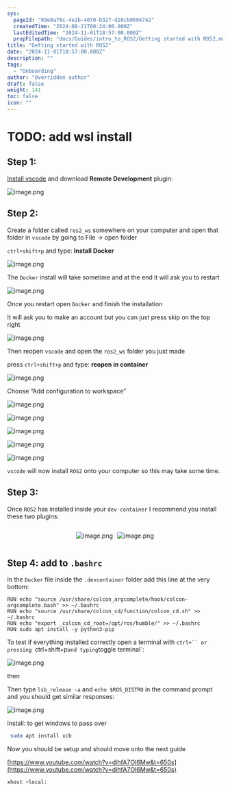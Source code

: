 ```yaml
---
sys:
  pageId: "89e0a78c-4e2b-4070-b327-d28cb0694742"
  createdTime: "2024-08-21T00:24:00.000Z"
  lastEditedTime: "2024-11-01T18:57:00.000Z"
  propFilepath: "docs/Guides/intro_to_ROS2/Getting started with ROS2.md"
title: "Getting started with ROS2"
date: "2024-11-01T18:57:00.000Z"
description: ""
tags:
  - "Onboarding"
author: "Overridden author"
draft: false
weight: 141
toc: false
icon: ""
---
```


# TODO: add wsl install

## Step 1:

[Install vscode](https://code.visualstudio.com/download) and download **Remote Development** plugin:

![image.png](https://prod-files-secure.s3.us-west-2.amazonaws.com/d518164a-d88e-44d1-a4ee-3adb3bd8bce0/efb52993-1881-4a40-b95e-6f020334f022/image.png?X-Amz-Algorithm=AWS4-HMAC-SHA256&X-Amz-Content-Sha256=UNSIGNED-PAYLOAD&X-Amz-Credential=ASIAZI2LB466XREDGMHV%2F20250422%2Fus-west-2%2Fs3%2Faws4_request&X-Amz-Date=20250422T220816Z&X-Amz-Expires=3600&X-Amz-Security-Token=IQoJb3JpZ2luX2VjEFYaCXVzLXdlc3QtMiJGMEQCICvHVk%2FDSzamUtgQx5iUryBdcWjO4ugKr9M9mUspExOZAiBICxyVlTtlsAdMI07bP50IucO7lp%2BomSGc2OuyREfeDiqIBAjf%2F%2F%2F%2F%2F%2F%2F%2F%2F%2F8BEAAaDDYzNzQyMzE4MzgwNSIMunmjs8kkeW9DGq5KKtwDIv%2BTMXDkG4N4dBA%2B93URHRu%2FCRXUU5m2s95o1hTgenOdnhD6IrlFi8WFlEP8ORPel02t1FCke4lc9bksCcUudpldJeKxXgHESRA1ocUvmnHfvckrTkx3wsSFlvwf1bkvVE4ItMY1EaCCkQtxwKRiR11z35qDSmpA6jNMXBZdt4pLWBAkjCzinw%2F30B1srV8FFsoNubACh%2Fj9mGh%2FULKCQS1mlkTpyi9vTa%2Fa9dpFz87QHh0kMS22jWoZFRDHbaBa8yeWqdHM1jCDA%2FUrmWqqR8HeLx%2B2FGu32pXj0QfrJf1kImueW4y0z5C95voB3L3nvmuCFoh9%2Bv1kj3YqK%2BHinmzi%2FHYBJqoXvFC76jebThpOkttXSfpasd6K3M3qnwKJD3HJVRYmYV%2FJU3njY%2B%2FUiDKZmsJAp9OCTBTz6yfVIMhnmQd0nx2PMm%2B2N8DNGKCDs3ex0sLxtxbGAw7xPsVeWo82Xm69MlpnzpNfdbVj2HziBxkOVBSXIr%2Fi9Dw%2BzkLfVqJJUIuIla38lNNcK480Y5Ca%2BeE8c5NMUhpyCqhcW5pOyzEwfezB73rLESrnbeameePXwmoRJaKI94F7xekt%2BvfPi%2FoCLhDgFBXzvtx7Crd3qmyh1R%2Fnww2xn04wkaSgwAY6pgE2LTCr9wSnlcF9DcNG4l4v2F9YevS1%2B0Hioa%2FwaINVF2VVpz8vJgWe%2BwAAlT99nqMoEbW1ssqWRcWWKc1sF%2FE7H%2FWvq%2BgmTGWl%2FgphyI7i1KxoCzZMbvQgNYP4Gn9GQQ76NEdu0hcdjxCJpYiQGiE5EJ3dOh19uF7PmmWDBRAbM6VfmIbJfgOL%2FRXpy%2FR8iBdQ6Q87G2kUfTPliMjxrKBrIKVb2iHm&X-Amz-Signature=ee681bc799ee3dcff722998ac989a2b4ec6d418aa2a3e649d5b73a0c6fbadcc4&X-Amz-SignedHeaders=host&x-id=GetObject)

## Step 2:

Create a folder called `ros2_ws` somewhere on your computer and open that folder in `vscode` by going to File → open folder 

`ctrl+shift+p` and type: **Install Docker**

![image.png](https://prod-files-secure.s3.us-west-2.amazonaws.com/d518164a-d88e-44d1-a4ee-3adb3bd8bce0/2269dc0e-1cd5-47ff-bceb-c04ad9b2eab0/image.png?X-Amz-Algorithm=AWS4-HMAC-SHA256&X-Amz-Content-Sha256=UNSIGNED-PAYLOAD&X-Amz-Credential=ASIAZI2LB466XREDGMHV%2F20250422%2Fus-west-2%2Fs3%2Faws4_request&X-Amz-Date=20250422T220816Z&X-Amz-Expires=3600&X-Amz-Security-Token=IQoJb3JpZ2luX2VjEFYaCXVzLXdlc3QtMiJGMEQCICvHVk%2FDSzamUtgQx5iUryBdcWjO4ugKr9M9mUspExOZAiBICxyVlTtlsAdMI07bP50IucO7lp%2BomSGc2OuyREfeDiqIBAjf%2F%2F%2F%2F%2F%2F%2F%2F%2F%2F8BEAAaDDYzNzQyMzE4MzgwNSIMunmjs8kkeW9DGq5KKtwDIv%2BTMXDkG4N4dBA%2B93URHRu%2FCRXUU5m2s95o1hTgenOdnhD6IrlFi8WFlEP8ORPel02t1FCke4lc9bksCcUudpldJeKxXgHESRA1ocUvmnHfvckrTkx3wsSFlvwf1bkvVE4ItMY1EaCCkQtxwKRiR11z35qDSmpA6jNMXBZdt4pLWBAkjCzinw%2F30B1srV8FFsoNubACh%2Fj9mGh%2FULKCQS1mlkTpyi9vTa%2Fa9dpFz87QHh0kMS22jWoZFRDHbaBa8yeWqdHM1jCDA%2FUrmWqqR8HeLx%2B2FGu32pXj0QfrJf1kImueW4y0z5C95voB3L3nvmuCFoh9%2Bv1kj3YqK%2BHinmzi%2FHYBJqoXvFC76jebThpOkttXSfpasd6K3M3qnwKJD3HJVRYmYV%2FJU3njY%2B%2FUiDKZmsJAp9OCTBTz6yfVIMhnmQd0nx2PMm%2B2N8DNGKCDs3ex0sLxtxbGAw7xPsVeWo82Xm69MlpnzpNfdbVj2HziBxkOVBSXIr%2Fi9Dw%2BzkLfVqJJUIuIla38lNNcK480Y5Ca%2BeE8c5NMUhpyCqhcW5pOyzEwfezB73rLESrnbeameePXwmoRJaKI94F7xekt%2BvfPi%2FoCLhDgFBXzvtx7Crd3qmyh1R%2Fnww2xn04wkaSgwAY6pgE2LTCr9wSnlcF9DcNG4l4v2F9YevS1%2B0Hioa%2FwaINVF2VVpz8vJgWe%2BwAAlT99nqMoEbW1ssqWRcWWKc1sF%2FE7H%2FWvq%2BgmTGWl%2FgphyI7i1KxoCzZMbvQgNYP4Gn9GQQ76NEdu0hcdjxCJpYiQGiE5EJ3dOh19uF7PmmWDBRAbM6VfmIbJfgOL%2FRXpy%2FR8iBdQ6Q87G2kUfTPliMjxrKBrIKVb2iHm&X-Amz-Signature=89dbfa56e424b14398c3015a70e3f80e20225c9037947e9ee83312988cc263fb&X-Amz-SignedHeaders=host&x-id=GetObject)

The `Docker` install will take sometime and at the end it will ask you to restart

![image.png](https://prod-files-secure.s3.us-west-2.amazonaws.com/d518164a-d88e-44d1-a4ee-3adb3bd8bce0/ed233f78-be33-4b1f-b89c-9c346c0e961e/image.png?X-Amz-Algorithm=AWS4-HMAC-SHA256&X-Amz-Content-Sha256=UNSIGNED-PAYLOAD&X-Amz-Credential=ASIAZI2LB466XREDGMHV%2F20250422%2Fus-west-2%2Fs3%2Faws4_request&X-Amz-Date=20250422T220816Z&X-Amz-Expires=3600&X-Amz-Security-Token=IQoJb3JpZ2luX2VjEFYaCXVzLXdlc3QtMiJGMEQCICvHVk%2FDSzamUtgQx5iUryBdcWjO4ugKr9M9mUspExOZAiBICxyVlTtlsAdMI07bP50IucO7lp%2BomSGc2OuyREfeDiqIBAjf%2F%2F%2F%2F%2F%2F%2F%2F%2F%2F8BEAAaDDYzNzQyMzE4MzgwNSIMunmjs8kkeW9DGq5KKtwDIv%2BTMXDkG4N4dBA%2B93URHRu%2FCRXUU5m2s95o1hTgenOdnhD6IrlFi8WFlEP8ORPel02t1FCke4lc9bksCcUudpldJeKxXgHESRA1ocUvmnHfvckrTkx3wsSFlvwf1bkvVE4ItMY1EaCCkQtxwKRiR11z35qDSmpA6jNMXBZdt4pLWBAkjCzinw%2F30B1srV8FFsoNubACh%2Fj9mGh%2FULKCQS1mlkTpyi9vTa%2Fa9dpFz87QHh0kMS22jWoZFRDHbaBa8yeWqdHM1jCDA%2FUrmWqqR8HeLx%2B2FGu32pXj0QfrJf1kImueW4y0z5C95voB3L3nvmuCFoh9%2Bv1kj3YqK%2BHinmzi%2FHYBJqoXvFC76jebThpOkttXSfpasd6K3M3qnwKJD3HJVRYmYV%2FJU3njY%2B%2FUiDKZmsJAp9OCTBTz6yfVIMhnmQd0nx2PMm%2B2N8DNGKCDs3ex0sLxtxbGAw7xPsVeWo82Xm69MlpnzpNfdbVj2HziBxkOVBSXIr%2Fi9Dw%2BzkLfVqJJUIuIla38lNNcK480Y5Ca%2BeE8c5NMUhpyCqhcW5pOyzEwfezB73rLESrnbeameePXwmoRJaKI94F7xekt%2BvfPi%2FoCLhDgFBXzvtx7Crd3qmyh1R%2Fnww2xn04wkaSgwAY6pgE2LTCr9wSnlcF9DcNG4l4v2F9YevS1%2B0Hioa%2FwaINVF2VVpz8vJgWe%2BwAAlT99nqMoEbW1ssqWRcWWKc1sF%2FE7H%2FWvq%2BgmTGWl%2FgphyI7i1KxoCzZMbvQgNYP4Gn9GQQ76NEdu0hcdjxCJpYiQGiE5EJ3dOh19uF7PmmWDBRAbM6VfmIbJfgOL%2FRXpy%2FR8iBdQ6Q87G2kUfTPliMjxrKBrIKVb2iHm&X-Amz-Signature=5dafba3d4221a8fb69009b8d9fc62a8a6ca68b24cd8060f3dd340e89fa2d9e09&X-Amz-SignedHeaders=host&x-id=GetObject)

Once you restart open `Docker` and finish the installation

It will ask you to make an account but you can just press skip on the top right

![image.png](https://prod-files-secure.s3.us-west-2.amazonaws.com/d518164a-d88e-44d1-a4ee-3adb3bd8bce0/21010ad9-1659-4fd9-9f59-9932a09b2a3d/image.png?X-Amz-Algorithm=AWS4-HMAC-SHA256&X-Amz-Content-Sha256=UNSIGNED-PAYLOAD&X-Amz-Credential=ASIAZI2LB466XREDGMHV%2F20250422%2Fus-west-2%2Fs3%2Faws4_request&X-Amz-Date=20250422T220816Z&X-Amz-Expires=3600&X-Amz-Security-Token=IQoJb3JpZ2luX2VjEFYaCXVzLXdlc3QtMiJGMEQCICvHVk%2FDSzamUtgQx5iUryBdcWjO4ugKr9M9mUspExOZAiBICxyVlTtlsAdMI07bP50IucO7lp%2BomSGc2OuyREfeDiqIBAjf%2F%2F%2F%2F%2F%2F%2F%2F%2F%2F8BEAAaDDYzNzQyMzE4MzgwNSIMunmjs8kkeW9DGq5KKtwDIv%2BTMXDkG4N4dBA%2B93URHRu%2FCRXUU5m2s95o1hTgenOdnhD6IrlFi8WFlEP8ORPel02t1FCke4lc9bksCcUudpldJeKxXgHESRA1ocUvmnHfvckrTkx3wsSFlvwf1bkvVE4ItMY1EaCCkQtxwKRiR11z35qDSmpA6jNMXBZdt4pLWBAkjCzinw%2F30B1srV8FFsoNubACh%2Fj9mGh%2FULKCQS1mlkTpyi9vTa%2Fa9dpFz87QHh0kMS22jWoZFRDHbaBa8yeWqdHM1jCDA%2FUrmWqqR8HeLx%2B2FGu32pXj0QfrJf1kImueW4y0z5C95voB3L3nvmuCFoh9%2Bv1kj3YqK%2BHinmzi%2FHYBJqoXvFC76jebThpOkttXSfpasd6K3M3qnwKJD3HJVRYmYV%2FJU3njY%2B%2FUiDKZmsJAp9OCTBTz6yfVIMhnmQd0nx2PMm%2B2N8DNGKCDs3ex0sLxtxbGAw7xPsVeWo82Xm69MlpnzpNfdbVj2HziBxkOVBSXIr%2Fi9Dw%2BzkLfVqJJUIuIla38lNNcK480Y5Ca%2BeE8c5NMUhpyCqhcW5pOyzEwfezB73rLESrnbeameePXwmoRJaKI94F7xekt%2BvfPi%2FoCLhDgFBXzvtx7Crd3qmyh1R%2Fnww2xn04wkaSgwAY6pgE2LTCr9wSnlcF9DcNG4l4v2F9YevS1%2B0Hioa%2FwaINVF2VVpz8vJgWe%2BwAAlT99nqMoEbW1ssqWRcWWKc1sF%2FE7H%2FWvq%2BgmTGWl%2FgphyI7i1KxoCzZMbvQgNYP4Gn9GQQ76NEdu0hcdjxCJpYiQGiE5EJ3dOh19uF7PmmWDBRAbM6VfmIbJfgOL%2FRXpy%2FR8iBdQ6Q87G2kUfTPliMjxrKBrIKVb2iHm&X-Amz-Signature=f91580719831fe8a63e728c559189dc8788291bc5ca2b9a555ed3d384dd7be01&X-Amz-SignedHeaders=host&x-id=GetObject)

Then reopen `vscode` and open the `ros2_ws` folder you just made

press `ctrl+shift+p` and type: **reopen in container**

![image.png](https://prod-files-secure.s3.us-west-2.amazonaws.com/d518164a-d88e-44d1-a4ee-3adb3bd8bce0/4e93b8c2-41ad-488c-8095-c74205196118/image.png?X-Amz-Algorithm=AWS4-HMAC-SHA256&X-Amz-Content-Sha256=UNSIGNED-PAYLOAD&X-Amz-Credential=ASIAZI2LB466XREDGMHV%2F20250422%2Fus-west-2%2Fs3%2Faws4_request&X-Amz-Date=20250422T220816Z&X-Amz-Expires=3600&X-Amz-Security-Token=IQoJb3JpZ2luX2VjEFYaCXVzLXdlc3QtMiJGMEQCICvHVk%2FDSzamUtgQx5iUryBdcWjO4ugKr9M9mUspExOZAiBICxyVlTtlsAdMI07bP50IucO7lp%2BomSGc2OuyREfeDiqIBAjf%2F%2F%2F%2F%2F%2F%2F%2F%2F%2F8BEAAaDDYzNzQyMzE4MzgwNSIMunmjs8kkeW9DGq5KKtwDIv%2BTMXDkG4N4dBA%2B93URHRu%2FCRXUU5m2s95o1hTgenOdnhD6IrlFi8WFlEP8ORPel02t1FCke4lc9bksCcUudpldJeKxXgHESRA1ocUvmnHfvckrTkx3wsSFlvwf1bkvVE4ItMY1EaCCkQtxwKRiR11z35qDSmpA6jNMXBZdt4pLWBAkjCzinw%2F30B1srV8FFsoNubACh%2Fj9mGh%2FULKCQS1mlkTpyi9vTa%2Fa9dpFz87QHh0kMS22jWoZFRDHbaBa8yeWqdHM1jCDA%2FUrmWqqR8HeLx%2B2FGu32pXj0QfrJf1kImueW4y0z5C95voB3L3nvmuCFoh9%2Bv1kj3YqK%2BHinmzi%2FHYBJqoXvFC76jebThpOkttXSfpasd6K3M3qnwKJD3HJVRYmYV%2FJU3njY%2B%2FUiDKZmsJAp9OCTBTz6yfVIMhnmQd0nx2PMm%2B2N8DNGKCDs3ex0sLxtxbGAw7xPsVeWo82Xm69MlpnzpNfdbVj2HziBxkOVBSXIr%2Fi9Dw%2BzkLfVqJJUIuIla38lNNcK480Y5Ca%2BeE8c5NMUhpyCqhcW5pOyzEwfezB73rLESrnbeameePXwmoRJaKI94F7xekt%2BvfPi%2FoCLhDgFBXzvtx7Crd3qmyh1R%2Fnww2xn04wkaSgwAY6pgE2LTCr9wSnlcF9DcNG4l4v2F9YevS1%2B0Hioa%2FwaINVF2VVpz8vJgWe%2BwAAlT99nqMoEbW1ssqWRcWWKc1sF%2FE7H%2FWvq%2BgmTGWl%2FgphyI7i1KxoCzZMbvQgNYP4Gn9GQQ76NEdu0hcdjxCJpYiQGiE5EJ3dOh19uF7PmmWDBRAbM6VfmIbJfgOL%2FRXpy%2FR8iBdQ6Q87G2kUfTPliMjxrKBrIKVb2iHm&X-Amz-Signature=5263d4d643d762ae7cafbd890958cc1142b83aa200ac23c5c2c34a034757d6cc&X-Amz-SignedHeaders=host&x-id=GetObject)

Choose “Add configuration to workspace”

![image.png](https://prod-files-secure.s3.us-west-2.amazonaws.com/d518164a-d88e-44d1-a4ee-3adb3bd8bce0/9560b282-5060-4989-ba37-97e7b2c22476/image.png?X-Amz-Algorithm=AWS4-HMAC-SHA256&X-Amz-Content-Sha256=UNSIGNED-PAYLOAD&X-Amz-Credential=ASIAZI2LB466XREDGMHV%2F20250422%2Fus-west-2%2Fs3%2Faws4_request&X-Amz-Date=20250422T220816Z&X-Amz-Expires=3600&X-Amz-Security-Token=IQoJb3JpZ2luX2VjEFYaCXVzLXdlc3QtMiJGMEQCICvHVk%2FDSzamUtgQx5iUryBdcWjO4ugKr9M9mUspExOZAiBICxyVlTtlsAdMI07bP50IucO7lp%2BomSGc2OuyREfeDiqIBAjf%2F%2F%2F%2F%2F%2F%2F%2F%2F%2F8BEAAaDDYzNzQyMzE4MzgwNSIMunmjs8kkeW9DGq5KKtwDIv%2BTMXDkG4N4dBA%2B93URHRu%2FCRXUU5m2s95o1hTgenOdnhD6IrlFi8WFlEP8ORPel02t1FCke4lc9bksCcUudpldJeKxXgHESRA1ocUvmnHfvckrTkx3wsSFlvwf1bkvVE4ItMY1EaCCkQtxwKRiR11z35qDSmpA6jNMXBZdt4pLWBAkjCzinw%2F30B1srV8FFsoNubACh%2Fj9mGh%2FULKCQS1mlkTpyi9vTa%2Fa9dpFz87QHh0kMS22jWoZFRDHbaBa8yeWqdHM1jCDA%2FUrmWqqR8HeLx%2B2FGu32pXj0QfrJf1kImueW4y0z5C95voB3L3nvmuCFoh9%2Bv1kj3YqK%2BHinmzi%2FHYBJqoXvFC76jebThpOkttXSfpasd6K3M3qnwKJD3HJVRYmYV%2FJU3njY%2B%2FUiDKZmsJAp9OCTBTz6yfVIMhnmQd0nx2PMm%2B2N8DNGKCDs3ex0sLxtxbGAw7xPsVeWo82Xm69MlpnzpNfdbVj2HziBxkOVBSXIr%2Fi9Dw%2BzkLfVqJJUIuIla38lNNcK480Y5Ca%2BeE8c5NMUhpyCqhcW5pOyzEwfezB73rLESrnbeameePXwmoRJaKI94F7xekt%2BvfPi%2FoCLhDgFBXzvtx7Crd3qmyh1R%2Fnww2xn04wkaSgwAY6pgE2LTCr9wSnlcF9DcNG4l4v2F9YevS1%2B0Hioa%2FwaINVF2VVpz8vJgWe%2BwAAlT99nqMoEbW1ssqWRcWWKc1sF%2FE7H%2FWvq%2BgmTGWl%2FgphyI7i1KxoCzZMbvQgNYP4Gn9GQQ76NEdu0hcdjxCJpYiQGiE5EJ3dOh19uF7PmmWDBRAbM6VfmIbJfgOL%2FRXpy%2FR8iBdQ6Q87G2kUfTPliMjxrKBrIKVb2iHm&X-Amz-Signature=1171d2031159beecc90ef05aa16ed1648a12a2131a49ae278ac8bf0166c0b153&X-Amz-SignedHeaders=host&x-id=GetObject)

![image.png](https://prod-files-secure.s3.us-west-2.amazonaws.com/d518164a-d88e-44d1-a4ee-3adb3bd8bce0/2ee63f81-886b-48e8-a553-dc6e5eac99e4/image.png?X-Amz-Algorithm=AWS4-HMAC-SHA256&X-Amz-Content-Sha256=UNSIGNED-PAYLOAD&X-Amz-Credential=ASIAZI2LB466XREDGMHV%2F20250422%2Fus-west-2%2Fs3%2Faws4_request&X-Amz-Date=20250422T220816Z&X-Amz-Expires=3600&X-Amz-Security-Token=IQoJb3JpZ2luX2VjEFYaCXVzLXdlc3QtMiJGMEQCICvHVk%2FDSzamUtgQx5iUryBdcWjO4ugKr9M9mUspExOZAiBICxyVlTtlsAdMI07bP50IucO7lp%2BomSGc2OuyREfeDiqIBAjf%2F%2F%2F%2F%2F%2F%2F%2F%2F%2F8BEAAaDDYzNzQyMzE4MzgwNSIMunmjs8kkeW9DGq5KKtwDIv%2BTMXDkG4N4dBA%2B93URHRu%2FCRXUU5m2s95o1hTgenOdnhD6IrlFi8WFlEP8ORPel02t1FCke4lc9bksCcUudpldJeKxXgHESRA1ocUvmnHfvckrTkx3wsSFlvwf1bkvVE4ItMY1EaCCkQtxwKRiR11z35qDSmpA6jNMXBZdt4pLWBAkjCzinw%2F30B1srV8FFsoNubACh%2Fj9mGh%2FULKCQS1mlkTpyi9vTa%2Fa9dpFz87QHh0kMS22jWoZFRDHbaBa8yeWqdHM1jCDA%2FUrmWqqR8HeLx%2B2FGu32pXj0QfrJf1kImueW4y0z5C95voB3L3nvmuCFoh9%2Bv1kj3YqK%2BHinmzi%2FHYBJqoXvFC76jebThpOkttXSfpasd6K3M3qnwKJD3HJVRYmYV%2FJU3njY%2B%2FUiDKZmsJAp9OCTBTz6yfVIMhnmQd0nx2PMm%2B2N8DNGKCDs3ex0sLxtxbGAw7xPsVeWo82Xm69MlpnzpNfdbVj2HziBxkOVBSXIr%2Fi9Dw%2BzkLfVqJJUIuIla38lNNcK480Y5Ca%2BeE8c5NMUhpyCqhcW5pOyzEwfezB73rLESrnbeameePXwmoRJaKI94F7xekt%2BvfPi%2FoCLhDgFBXzvtx7Crd3qmyh1R%2Fnww2xn04wkaSgwAY6pgE2LTCr9wSnlcF9DcNG4l4v2F9YevS1%2B0Hioa%2FwaINVF2VVpz8vJgWe%2BwAAlT99nqMoEbW1ssqWRcWWKc1sF%2FE7H%2FWvq%2BgmTGWl%2FgphyI7i1KxoCzZMbvQgNYP4Gn9GQQ76NEdu0hcdjxCJpYiQGiE5EJ3dOh19uF7PmmWDBRAbM6VfmIbJfgOL%2FRXpy%2FR8iBdQ6Q87G2kUfTPliMjxrKBrIKVb2iHm&X-Amz-Signature=88fcf57ab4320096cfee73619532a06a2117d15479a9ca16fede999c551db6de&X-Amz-SignedHeaders=host&x-id=GetObject)

![image.png](https://prod-files-secure.s3.us-west-2.amazonaws.com/d518164a-d88e-44d1-a4ee-3adb3bd8bce0/ae1580b2-b048-407e-aed9-b584224a7a04/image.png?X-Amz-Algorithm=AWS4-HMAC-SHA256&X-Amz-Content-Sha256=UNSIGNED-PAYLOAD&X-Amz-Credential=ASIAZI2LB466XREDGMHV%2F20250422%2Fus-west-2%2Fs3%2Faws4_request&X-Amz-Date=20250422T220816Z&X-Amz-Expires=3600&X-Amz-Security-Token=IQoJb3JpZ2luX2VjEFYaCXVzLXdlc3QtMiJGMEQCICvHVk%2FDSzamUtgQx5iUryBdcWjO4ugKr9M9mUspExOZAiBICxyVlTtlsAdMI07bP50IucO7lp%2BomSGc2OuyREfeDiqIBAjf%2F%2F%2F%2F%2F%2F%2F%2F%2F%2F8BEAAaDDYzNzQyMzE4MzgwNSIMunmjs8kkeW9DGq5KKtwDIv%2BTMXDkG4N4dBA%2B93URHRu%2FCRXUU5m2s95o1hTgenOdnhD6IrlFi8WFlEP8ORPel02t1FCke4lc9bksCcUudpldJeKxXgHESRA1ocUvmnHfvckrTkx3wsSFlvwf1bkvVE4ItMY1EaCCkQtxwKRiR11z35qDSmpA6jNMXBZdt4pLWBAkjCzinw%2F30B1srV8FFsoNubACh%2Fj9mGh%2FULKCQS1mlkTpyi9vTa%2Fa9dpFz87QHh0kMS22jWoZFRDHbaBa8yeWqdHM1jCDA%2FUrmWqqR8HeLx%2B2FGu32pXj0QfrJf1kImueW4y0z5C95voB3L3nvmuCFoh9%2Bv1kj3YqK%2BHinmzi%2FHYBJqoXvFC76jebThpOkttXSfpasd6K3M3qnwKJD3HJVRYmYV%2FJU3njY%2B%2FUiDKZmsJAp9OCTBTz6yfVIMhnmQd0nx2PMm%2B2N8DNGKCDs3ex0sLxtxbGAw7xPsVeWo82Xm69MlpnzpNfdbVj2HziBxkOVBSXIr%2Fi9Dw%2BzkLfVqJJUIuIla38lNNcK480Y5Ca%2BeE8c5NMUhpyCqhcW5pOyzEwfezB73rLESrnbeameePXwmoRJaKI94F7xekt%2BvfPi%2FoCLhDgFBXzvtx7Crd3qmyh1R%2Fnww2xn04wkaSgwAY6pgE2LTCr9wSnlcF9DcNG4l4v2F9YevS1%2B0Hioa%2FwaINVF2VVpz8vJgWe%2BwAAlT99nqMoEbW1ssqWRcWWKc1sF%2FE7H%2FWvq%2BgmTGWl%2FgphyI7i1KxoCzZMbvQgNYP4Gn9GQQ76NEdu0hcdjxCJpYiQGiE5EJ3dOh19uF7PmmWDBRAbM6VfmIbJfgOL%2FRXpy%2FR8iBdQ6Q87G2kUfTPliMjxrKBrIKVb2iHm&X-Amz-Signature=36721f65f625c50809267d76c9ef9153348bac48260501df33ff8b6c9a53d8b6&X-Amz-SignedHeaders=host&x-id=GetObject)

![image.png](https://prod-files-secure.s3.us-west-2.amazonaws.com/d518164a-d88e-44d1-a4ee-3adb3bd8bce0/53255b28-f75e-430f-b9e3-c0ac8577e42b/image.png?X-Amz-Algorithm=AWS4-HMAC-SHA256&X-Amz-Content-Sha256=UNSIGNED-PAYLOAD&X-Amz-Credential=ASIAZI2LB466XREDGMHV%2F20250422%2Fus-west-2%2Fs3%2Faws4_request&X-Amz-Date=20250422T220816Z&X-Amz-Expires=3600&X-Amz-Security-Token=IQoJb3JpZ2luX2VjEFYaCXVzLXdlc3QtMiJGMEQCICvHVk%2FDSzamUtgQx5iUryBdcWjO4ugKr9M9mUspExOZAiBICxyVlTtlsAdMI07bP50IucO7lp%2BomSGc2OuyREfeDiqIBAjf%2F%2F%2F%2F%2F%2F%2F%2F%2F%2F8BEAAaDDYzNzQyMzE4MzgwNSIMunmjs8kkeW9DGq5KKtwDIv%2BTMXDkG4N4dBA%2B93URHRu%2FCRXUU5m2s95o1hTgenOdnhD6IrlFi8WFlEP8ORPel02t1FCke4lc9bksCcUudpldJeKxXgHESRA1ocUvmnHfvckrTkx3wsSFlvwf1bkvVE4ItMY1EaCCkQtxwKRiR11z35qDSmpA6jNMXBZdt4pLWBAkjCzinw%2F30B1srV8FFsoNubACh%2Fj9mGh%2FULKCQS1mlkTpyi9vTa%2Fa9dpFz87QHh0kMS22jWoZFRDHbaBa8yeWqdHM1jCDA%2FUrmWqqR8HeLx%2B2FGu32pXj0QfrJf1kImueW4y0z5C95voB3L3nvmuCFoh9%2Bv1kj3YqK%2BHinmzi%2FHYBJqoXvFC76jebThpOkttXSfpasd6K3M3qnwKJD3HJVRYmYV%2FJU3njY%2B%2FUiDKZmsJAp9OCTBTz6yfVIMhnmQd0nx2PMm%2B2N8DNGKCDs3ex0sLxtxbGAw7xPsVeWo82Xm69MlpnzpNfdbVj2HziBxkOVBSXIr%2Fi9Dw%2BzkLfVqJJUIuIla38lNNcK480Y5Ca%2BeE8c5NMUhpyCqhcW5pOyzEwfezB73rLESrnbeameePXwmoRJaKI94F7xekt%2BvfPi%2FoCLhDgFBXzvtx7Crd3qmyh1R%2Fnww2xn04wkaSgwAY6pgE2LTCr9wSnlcF9DcNG4l4v2F9YevS1%2B0Hioa%2FwaINVF2VVpz8vJgWe%2BwAAlT99nqMoEbW1ssqWRcWWKc1sF%2FE7H%2FWvq%2BgmTGWl%2FgphyI7i1KxoCzZMbvQgNYP4Gn9GQQ76NEdu0hcdjxCJpYiQGiE5EJ3dOh19uF7PmmWDBRAbM6VfmIbJfgOL%2FRXpy%2FR8iBdQ6Q87G2kUfTPliMjxrKBrIKVb2iHm&X-Amz-Signature=7bf7e32030f354b73f529025b3b0f18ab7287436a5c7caf2b45b1062b8c418aa&X-Amz-SignedHeaders=host&x-id=GetObject)

![image.png](https://prod-files-secure.s3.us-west-2.amazonaws.com/d518164a-d88e-44d1-a4ee-3adb3bd8bce0/7c562767-5af9-4ffb-97d1-327bcdf4ee00/image.png?X-Amz-Algorithm=AWS4-HMAC-SHA256&X-Amz-Content-Sha256=UNSIGNED-PAYLOAD&X-Amz-Credential=ASIAZI2LB466XREDGMHV%2F20250422%2Fus-west-2%2Fs3%2Faws4_request&X-Amz-Date=20250422T220816Z&X-Amz-Expires=3600&X-Amz-Security-Token=IQoJb3JpZ2luX2VjEFYaCXVzLXdlc3QtMiJGMEQCICvHVk%2FDSzamUtgQx5iUryBdcWjO4ugKr9M9mUspExOZAiBICxyVlTtlsAdMI07bP50IucO7lp%2BomSGc2OuyREfeDiqIBAjf%2F%2F%2F%2F%2F%2F%2F%2F%2F%2F8BEAAaDDYzNzQyMzE4MzgwNSIMunmjs8kkeW9DGq5KKtwDIv%2BTMXDkG4N4dBA%2B93URHRu%2FCRXUU5m2s95o1hTgenOdnhD6IrlFi8WFlEP8ORPel02t1FCke4lc9bksCcUudpldJeKxXgHESRA1ocUvmnHfvckrTkx3wsSFlvwf1bkvVE4ItMY1EaCCkQtxwKRiR11z35qDSmpA6jNMXBZdt4pLWBAkjCzinw%2F30B1srV8FFsoNubACh%2Fj9mGh%2FULKCQS1mlkTpyi9vTa%2Fa9dpFz87QHh0kMS22jWoZFRDHbaBa8yeWqdHM1jCDA%2FUrmWqqR8HeLx%2B2FGu32pXj0QfrJf1kImueW4y0z5C95voB3L3nvmuCFoh9%2Bv1kj3YqK%2BHinmzi%2FHYBJqoXvFC76jebThpOkttXSfpasd6K3M3qnwKJD3HJVRYmYV%2FJU3njY%2B%2FUiDKZmsJAp9OCTBTz6yfVIMhnmQd0nx2PMm%2B2N8DNGKCDs3ex0sLxtxbGAw7xPsVeWo82Xm69MlpnzpNfdbVj2HziBxkOVBSXIr%2Fi9Dw%2BzkLfVqJJUIuIla38lNNcK480Y5Ca%2BeE8c5NMUhpyCqhcW5pOyzEwfezB73rLESrnbeameePXwmoRJaKI94F7xekt%2BvfPi%2FoCLhDgFBXzvtx7Crd3qmyh1R%2Fnww2xn04wkaSgwAY6pgE2LTCr9wSnlcF9DcNG4l4v2F9YevS1%2B0Hioa%2FwaINVF2VVpz8vJgWe%2BwAAlT99nqMoEbW1ssqWRcWWKc1sF%2FE7H%2FWvq%2BgmTGWl%2FgphyI7i1KxoCzZMbvQgNYP4Gn9GQQ76NEdu0hcdjxCJpYiQGiE5EJ3dOh19uF7PmmWDBRAbM6VfmIbJfgOL%2FRXpy%2FR8iBdQ6Q87G2kUfTPliMjxrKBrIKVb2iHm&X-Amz-Signature=1ac3d9ecdadc37b2ed8f47d13adb1de8212271c201698f0a06688d1fb4d022d2&X-Amz-SignedHeaders=host&x-id=GetObject)

`vscode` will now install `ROS2` onto your computer so this may take some time.

## Step 3:

Once `ROS2` has installed inside your `dev-container` I recommend you install these two plugins:

<div style="display: flex;flex-direction: row; column-gap:10px; max-width: 630px;justify-content: center;">
<div>

![image.png](https://prod-files-secure.s3.us-west-2.amazonaws.com/d518164a-d88e-44d1-a4ee-3adb3bd8bce0/3fc3d550-5a54-4ba1-ba6b-faa01cdb7369/image.png?X-Amz-Algorithm=AWS4-HMAC-SHA256&X-Amz-Content-Sha256=UNSIGNED-PAYLOAD&X-Amz-Credential=ASIAZI2LB466UMDRC2OJ%2F20250422%2Fus-west-2%2Fs3%2Faws4_request&X-Amz-Date=20250422T220818Z&X-Amz-Expires=3600&X-Amz-Security-Token=IQoJb3JpZ2luX2VjEFYaCXVzLXdlc3QtMiJGMEQCICQQQDFQ0%2FVfMEpjsz2t%2FDmkVMS2I1kXqIM0xa4CRDc8AiAfwd4ilEUbsVokGs1zFC9b5uSAHIdE%2FpYiudd6AirXSiqIBAjf%2F%2F%2F%2F%2F%2F%2F%2F%2F%2F8BEAAaDDYzNzQyMzE4MzgwNSIMkB0xIOGBKo1RswC4KtwDEIjxslXbuGFwhC7Z2qjIo7Gv6kTjxY3lwIqE6Q%2By8WpGAGs6dxUOggiTDUrwoBnIVufiRwKe%2B3546kFd841mhgsUv3bd7XBPD8wuMVK3oinDbHePTz3od4Ho1Ps%2Bvy61VEwKAOAp%2FOnfkw4MJ3VdUCgMn3NP25BAg3em9ce%2Fx2T8OMFStoKCmCk2v30Ad%2FItQGsOOajstfIHMgAstpi9flSxDq7wV8Qf10jHsFcN2IXxUdgWXB4OrUfk1xYZZIRDJxrWYyRtSGwGFVwWJaXFhaHHBot8UF0rbJrol7pfBT5TM0fUZZzH0fAjSiyivoeYCYT%2Bjxobi4SMY4q2fAD7LS7Ct%2FiLBeXbTvQvZoOXPQFXyLqRuyzho6PNbtGNPyF55YXPJIavBmxxydRMgZ9VMXdZx5K0eYtj%2BFk3rLEjtNzPXxU82Ng7X%2Br4LiO78wkRWxF4wa%2FHtgJ%2BxekzvPsJI037OFeXNFFlUGnN2n7vhpPmo14yv56Z9eY1JmIlg4ctrgfvst49fzkKFCNuL5ySaA5yosTG4anOWSFPWUgIdKh2ePQE9DM7mNO0qOjEsu6KaXbFLo2jnFLAHcO%2BeOh0nHKQFx65qCRkFwTjtByPpuG3PwwjYlWWdxJlh6ow86OgwAY6pgHs8Mi554CDQeT97rnUl%2Ft2yMNLDWoUCzbR0J7iQW5Y%2FYL1GsiaYSYHMzjpP1APp1izhn%2BejPKF4Sxc9Jplq7gtk8A4grhNNDx5KtjpNT21O50kiBxHSNyj8xz0t4dOAYTau3Om8PYMbLBJmmiHg5ztLEKPFI%2FH5AHYl7lGk%2BAqT%2BAe2yQhd017WvPYSNrxBNTckxsEwe%2B9H7hP6t5vgoyFXW9oVxgs&X-Amz-Signature=e01c595c7a5025169acc3465abb0edda3bed821e352b9af5367b90400aa8cdbd&X-Amz-SignedHeaders=host&x-id=GetObject)

</div>
<div>

![image.png](https://prod-files-secure.s3.us-west-2.amazonaws.com/d518164a-d88e-44d1-a4ee-3adb3bd8bce0/d994cc66-13c2-4093-a5a3-f84cf4601a82/image.png?X-Amz-Algorithm=AWS4-HMAC-SHA256&X-Amz-Content-Sha256=UNSIGNED-PAYLOAD&X-Amz-Credential=ASIAZI2LB466YZV7MWUG%2F20250422%2Fus-west-2%2Fs3%2Faws4_request&X-Amz-Date=20250422T220819Z&X-Amz-Expires=3600&X-Amz-Security-Token=IQoJb3JpZ2luX2VjEFYaCXVzLXdlc3QtMiJHMEUCIEWgkjFPCQn2ggxy3V7UIt8J3i43UA3Ppoz0PFqpGyJ9AiEA7xxeamerR6b5tW%2B4O0pDcJc64PIcKjRQvMAdDlpoR00qiAQI3%2F%2F%2F%2F%2F%2F%2F%2F%2F%2F%2FARAAGgw2Mzc0MjMxODM4MDUiDA22aT14Cgu5xZ0w9ircA0hy36Vj3QrcDsurJLdTb32b0zlbjnPhYFSyP1360RWE6wPZAc0Oj%2FEVi9xN2PA2%2F%2B2I%2B4tgAwZV7L51AVN2hc93vr7CaA2QQYIlmJ37zpIWkDo8XBdImGjsgUpPZSBMKMHkrEhyL5El86jMGsIe5sDqGCe%2BGcN%2B3lu3Gnjd1CrwHLKjo2al43wT3jd6izx%2F0YN5eo6kXhkd3PeKTkzBlQM8p%2B9%2BQKaN8Q%2BJrXV1gz3%2B5cxLhuC8%2FG6GSBGOmD%2BmwusyxALenGgfvOCyoJ1C5E%2FmSfvaZky443IRm2zMcZJm%2BzqfQ5oaePfMUqGneiTNw46ezGjBV5VZaAmjKi%2BN6Zkt61UkPt97JEdRyi64Oxqv3w4B276CLiSHflg72DJ45ugCOAbN0W%2FZs4zaov9sy%2BOluoFuOIY7aRGOKxY%2Feaj0nDMhKQqubuIJ2S2PM5ztBsEqI1NOOIKv8H0Tx3phpxcurfhRLtA0wI6AZkhhr%2BLhZJggpEhuMHMH9%2BK65Gfi5wrQrIOUKLQIff8AAxRPohAU1%2FisL0ma2P4HxWyOnEGxUzDChVAkdaBuUFe%2BgfogdDJiQFWp1gaSNg404zPXXCCVRN%2FKJ%2FttxwChZng3n6zO7aGv20i7lW8CRV8TMIikoMAGOqUBzU%2B4C7388l0ng0Z%2F3QRRJ6zVPshDuT7b%2FrgKP9pIs7eWVk45L94VTaficBtqAzIHCe%2F38B8LRPc8dC6sWYSopV1JtyCv%2FG5aOmtXfWt20Hly2vhoyHQaahMPW0wE32q8WI5woddJns4TiVW%2Biw6Pv1%2FGxWu%2BI%2BGIZWMWqEls%2FyiULm%2F%2BSFa7XSEZ9bSJbnJootTw%2BVIIkzherdSb73QbCPAUA5ki&X-Amz-Signature=1d47f83d2c1c239b39376114b8d4f12027bb7754ad7c5bdeb9aa0be67a8fdea3&X-Amz-SignedHeaders=host&x-id=GetObject)

</div>
</div>

## Step 4: add to `.bashrc`

In the `Docker` file inside the `.devcontainer` folder add this line at the very bottom: 

```docker
RUN echo "source /usr/share/colcon_argcomplete/hook/colcon-argcomplete.bash" >> ~/.bashrc
RUN echo "source /usr/share/colcon_cd/function/colcon_cd.sh" >> ~/.bashrc
RUN echo "export _colcon_cd_root=/opt/ros/humble/" >> ~/.bashrc
RUN sudo apt install -y python3-pip 
```

To test if everything installed correctly open a terminal with `ctrl+`` or pressing `ctrl+shift+p` and typing `toggle terminal`:

![image.png](https://prod-files-secure.s3.us-west-2.amazonaws.com/d518164a-d88e-44d1-a4ee-3adb3bd8bce0/6a4943d8-b04e-4c02-9a58-775f3384d1a5/image.png?X-Amz-Algorithm=AWS4-HMAC-SHA256&X-Amz-Content-Sha256=UNSIGNED-PAYLOAD&X-Amz-Credential=ASIAZI2LB466XREDGMHV%2F20250422%2Fus-west-2%2Fs3%2Faws4_request&X-Amz-Date=20250422T220816Z&X-Amz-Expires=3600&X-Amz-Security-Token=IQoJb3JpZ2luX2VjEFYaCXVzLXdlc3QtMiJGMEQCICvHVk%2FDSzamUtgQx5iUryBdcWjO4ugKr9M9mUspExOZAiBICxyVlTtlsAdMI07bP50IucO7lp%2BomSGc2OuyREfeDiqIBAjf%2F%2F%2F%2F%2F%2F%2F%2F%2F%2F8BEAAaDDYzNzQyMzE4MzgwNSIMunmjs8kkeW9DGq5KKtwDIv%2BTMXDkG4N4dBA%2B93URHRu%2FCRXUU5m2s95o1hTgenOdnhD6IrlFi8WFlEP8ORPel02t1FCke4lc9bksCcUudpldJeKxXgHESRA1ocUvmnHfvckrTkx3wsSFlvwf1bkvVE4ItMY1EaCCkQtxwKRiR11z35qDSmpA6jNMXBZdt4pLWBAkjCzinw%2F30B1srV8FFsoNubACh%2Fj9mGh%2FULKCQS1mlkTpyi9vTa%2Fa9dpFz87QHh0kMS22jWoZFRDHbaBa8yeWqdHM1jCDA%2FUrmWqqR8HeLx%2B2FGu32pXj0QfrJf1kImueW4y0z5C95voB3L3nvmuCFoh9%2Bv1kj3YqK%2BHinmzi%2FHYBJqoXvFC76jebThpOkttXSfpasd6K3M3qnwKJD3HJVRYmYV%2FJU3njY%2B%2FUiDKZmsJAp9OCTBTz6yfVIMhnmQd0nx2PMm%2B2N8DNGKCDs3ex0sLxtxbGAw7xPsVeWo82Xm69MlpnzpNfdbVj2HziBxkOVBSXIr%2Fi9Dw%2BzkLfVqJJUIuIla38lNNcK480Y5Ca%2BeE8c5NMUhpyCqhcW5pOyzEwfezB73rLESrnbeameePXwmoRJaKI94F7xekt%2BvfPi%2FoCLhDgFBXzvtx7Crd3qmyh1R%2Fnww2xn04wkaSgwAY6pgE2LTCr9wSnlcF9DcNG4l4v2F9YevS1%2B0Hioa%2FwaINVF2VVpz8vJgWe%2BwAAlT99nqMoEbW1ssqWRcWWKc1sF%2FE7H%2FWvq%2BgmTGWl%2FgphyI7i1KxoCzZMbvQgNYP4Gn9GQQ76NEdu0hcdjxCJpYiQGiE5EJ3dOh19uF7PmmWDBRAbM6VfmIbJfgOL%2FRXpy%2FR8iBdQ6Q87G2kUfTPliMjxrKBrIKVb2iHm&X-Amz-Signature=d8e8987aea6774e9dca4888785ca3e6539a4d1c6d1d6f540a358e4d96cb671dc&X-Amz-SignedHeaders=host&x-id=GetObject)

then 

Then type `lsb_release -a` and `echo $ROS_DISTRO` in the command prompt and you should get similar responses:

![image.png](https://prod-files-secure.s3.us-west-2.amazonaws.com/d518164a-d88e-44d1-a4ee-3adb3bd8bce0/3e635dec-a805-4e85-8b9e-d000e5b71a4e/image.png?X-Amz-Algorithm=AWS4-HMAC-SHA256&X-Amz-Content-Sha256=UNSIGNED-PAYLOAD&X-Amz-Credential=ASIAZI2LB466XREDGMHV%2F20250422%2Fus-west-2%2Fs3%2Faws4_request&X-Amz-Date=20250422T220816Z&X-Amz-Expires=3600&X-Amz-Security-Token=IQoJb3JpZ2luX2VjEFYaCXVzLXdlc3QtMiJGMEQCICvHVk%2FDSzamUtgQx5iUryBdcWjO4ugKr9M9mUspExOZAiBICxyVlTtlsAdMI07bP50IucO7lp%2BomSGc2OuyREfeDiqIBAjf%2F%2F%2F%2F%2F%2F%2F%2F%2F%2F8BEAAaDDYzNzQyMzE4MzgwNSIMunmjs8kkeW9DGq5KKtwDIv%2BTMXDkG4N4dBA%2B93URHRu%2FCRXUU5m2s95o1hTgenOdnhD6IrlFi8WFlEP8ORPel02t1FCke4lc9bksCcUudpldJeKxXgHESRA1ocUvmnHfvckrTkx3wsSFlvwf1bkvVE4ItMY1EaCCkQtxwKRiR11z35qDSmpA6jNMXBZdt4pLWBAkjCzinw%2F30B1srV8FFsoNubACh%2Fj9mGh%2FULKCQS1mlkTpyi9vTa%2Fa9dpFz87QHh0kMS22jWoZFRDHbaBa8yeWqdHM1jCDA%2FUrmWqqR8HeLx%2B2FGu32pXj0QfrJf1kImueW4y0z5C95voB3L3nvmuCFoh9%2Bv1kj3YqK%2BHinmzi%2FHYBJqoXvFC76jebThpOkttXSfpasd6K3M3qnwKJD3HJVRYmYV%2FJU3njY%2B%2FUiDKZmsJAp9OCTBTz6yfVIMhnmQd0nx2PMm%2B2N8DNGKCDs3ex0sLxtxbGAw7xPsVeWo82Xm69MlpnzpNfdbVj2HziBxkOVBSXIr%2Fi9Dw%2BzkLfVqJJUIuIla38lNNcK480Y5Ca%2BeE8c5NMUhpyCqhcW5pOyzEwfezB73rLESrnbeameePXwmoRJaKI94F7xekt%2BvfPi%2FoCLhDgFBXzvtx7Crd3qmyh1R%2Fnww2xn04wkaSgwAY6pgE2LTCr9wSnlcF9DcNG4l4v2F9YevS1%2B0Hioa%2FwaINVF2VVpz8vJgWe%2BwAAlT99nqMoEbW1ssqWRcWWKc1sF%2FE7H%2FWvq%2BgmTGWl%2FgphyI7i1KxoCzZMbvQgNYP4Gn9GQQ76NEdu0hcdjxCJpYiQGiE5EJ3dOh19uF7PmmWDBRAbM6VfmIbJfgOL%2FRXpy%2FR8iBdQ6Q87G2kUfTPliMjxrKBrIKVb2iHm&X-Amz-Signature=d54b905ff0c092340fb71b9558ec6e66dddff8f28d5e851290b9e8a3bae16b41&X-Amz-SignedHeaders=host&x-id=GetObject)

Install:  to get windows to pass over

```bash
 sudo apt install xcb
```

Now you should be setup and should move onto the next guide 

[https://www.youtube.com/watch?v=dihfA7Ol6Mw&t=650s](https://www.youtube.com/watch?v=dihfA7Ol6Mw&t=650s)

```python
xhost +local:
```
